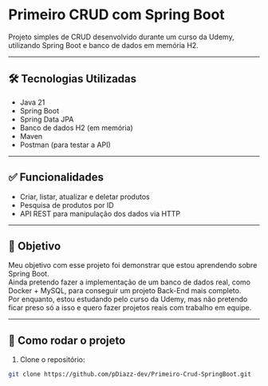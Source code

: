 # Primeiro CRUD com Spring Boot

Projeto simples de CRUD desenvolvido durante um curso da Udemy, utilizando Spring Boot e banco de dados em memória H2.

---

## 🛠️ Tecnologias Utilizadas

- Java 21  
- Spring Boot  
- Spring Data JPA  
- Banco de dados H2 (em memória)  
- Maven  
- Postman (para testar a API)  

---

## ✅  Funcionalidades

- Criar, listar, atualizar e deletar produtos  
- Pesquisa de produtos por ID  
- API REST para manipulação dos dados via HTTP  

---

## 🧠 Objetivo

Meu objetivo com esse projeto foi demonstrar que estou aprendendo sobre Spring Boot.  
Ainda pretendo fazer a implementação de um banco de dados real, como Docker + MySQL, para conseguir um projeto Back-End mais completo.  
Por enquanto, estou estudando pelo curso da Udemy, mas não pretendo ficar preso só a isso e quero fazer projetos reais com trabalho em equipe.

---

## 🚀 Como rodar o projeto

1. Clone o repositório:

```bash
git clone https://github.com/pDiazz-dev/Primeiro-Crud-SpringBoot.git
